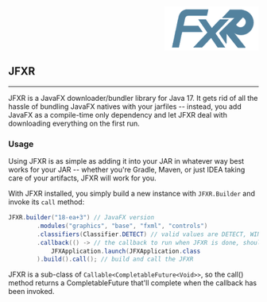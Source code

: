 <!--suppress HtmlDeprecatedAttribute -->
<img align=right alt="FXR logo" src="fxr.png"/><br clear="right">
## JFXR

---
JFXR is a JavaFX downloader/bundler library for Java 17. It gets rid of all the hassle of bundling JavaFX natives with your jarfiles -- instead, you add JavaFX as a compile-time only dependency and let JFXR deal with downloading everything on the first run.

### Usage 
Using JFXR is as simple as adding it into your JAR in whatever way best works for your JAR -- whether you're Gradle, Maven, or just IDEA taking care of your artifacts, JFXR will work for you.

With JFXR installed, you simply build a new instance with `JFXR.Builder` and invoke its `call` method:
```java
JFXR.builder("18-ea+3") // JavaFX version
        .modules("graphics", "base", "fxml", "controls")
        .classifiers(Classifier.DETECT) // valid values are DETECT, WIN, LINUX, MAX, ALL
        .callback(() -> // the callback to run when JFXR is done, should launch your JavaFX app
            JFXApplication.launch(JFXApplication.class
        ).build().call(); // build and call the JFXR
```

JFXR is a sub-class of `Callable<CompletableFuture<Void>>`, so the call() method returns a CompletableFuture that'll complete when the callback has been invoked.